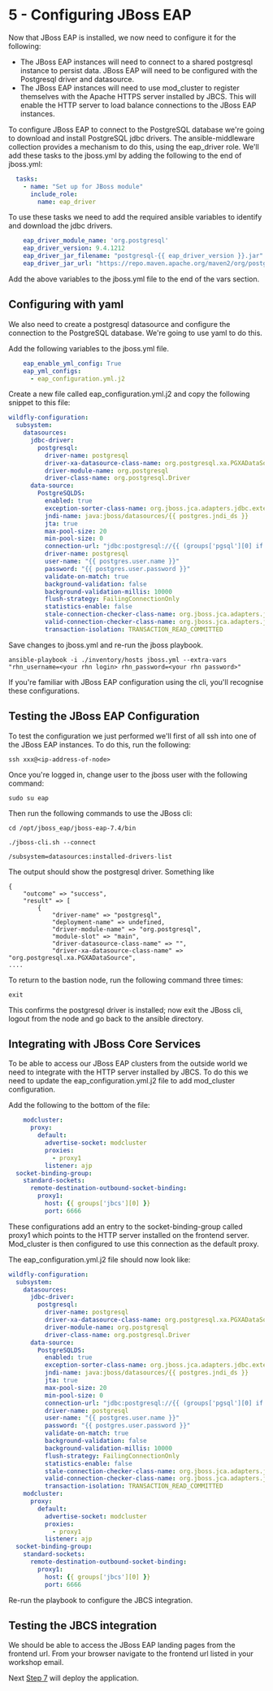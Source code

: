 # 5 - Configuring JBoss EAP

Now that JBoss EAP is installed, we now need to configure it for the following:

* The JBoss EAP instances will need to connect to a shared postgresql instance to persist data.  JBoss EAP will need to be configured with the Postgresql driver and datasource. 
* The JBoss EAP instances will need to use mod_cluster to register themselves with the Apache HTTPS server installed by JBCS.  This will enable the HTTP server to load balance connections to the JBoss EAP instances.

To configure JBoss EAP to connect to the PostgreSQL database we're going to download and install PostgreSQL jdbc drivers.  The ansible-middleware collection provides a mechanism to do this, using the eap_driver role.  We'll add these tasks to the jboss.yml by adding the following to the end of jboss.yml:


``` yaml
  tasks:
    - name: "Set up for JBoss module"
      include_role:
        name: eap_driver
```

To use these tasks we need to add the required ansible variables to identify and download the jdbc drivers.


``` yaml
    eap_driver_module_name: 'org.postgresql'
    eap_driver_version: 9.4.1212
    eap_driver_jar_filename: "postgresql-{{ eap_driver_version }}.jar"
    eap_driver_jar_url: "https://repo.maven.apache.org/maven2/org/postgresql/postgresql/{{ eap_driver_version }}/{{ eap_driver_jar_filename }}"
```

Add the above variables to the jboss.yml file to the end of the vars section.


## Configuring with yaml

We also need to create a postgresql datasource and configure the connection to the PostgreSQL database.  We're going to use yaml to do this.

Add the following variables to the jboss.yml file.

``` yaml
    eap_enable_yml_config: True
    eap_yml_configs:
      - eap_configuration.yml.j2
```

Create a new file called eap_configuration.yml.j2 and copy the following snippet to this file:

``` yaml
wildfly-configuration:
  subsystem:
    datasources:
      jdbc-driver:
        postgresql:
          driver-name: postgresql
          driver-xa-datasource-class-name: org.postgresql.xa.PGXADataSource
          driver-module-name: org.postgresql
          driver-class-name: org.postgresql.Driver
      data-source:
        PostgreSQLDS:
          enabled: true
          exception-sorter-class-name: org.jboss.jca.adapters.jdbc.extensions.postgres.PostgreSQLExceptionSorter
          jndi-name: java:jboss/datasources/{{ postgres.jndi_ds }}
          jta: true
          max-pool-size: 20
          min-pool-size: 0
          connection-url: "jdbc:postgresql://{{ (groups['pgsql'][0] if groups['pgsql'] | length > 0 else 'localhost') }}:5432/{{ postgres.db_name }}"
          driver-name: postgresql
          user-name: "{{ postgres.user.name }}"
          password: "{{ postgres.user.password }}"
          validate-on-match: true
          background-validation: false
          background-validation-millis: 10000
          flush-strategy: FailingConnectionOnly
          statistics-enable: false
          stale-connection-checker-class-name: org.jboss.jca.adapters.jdbc.extensions.novendor.NullStaleConnectionChecker
          valid-connection-checker-class-name: org.jboss.jca.adapters.jdbc.extensions.postgres.PostgreSQLValidConnectionChecker
          transaction-isolation: TRANSACTION_READ_COMMITTED

```

Save changes to jboss.yml and re-run the jboss playbook.

`ansible-playbook -i ./inventory/hosts jboss.yml --extra-vars "rhn_username=<your rhn login> rhn_password=<your rhn password>"`

If you're familiar with JBoss EAP configuration using the cli, you'll recognise these configurations. 


## Testing the JBoss EAP Configuration

To test the configuration we just performed we'll first of all ssh into one of the JBoss EAP instances.  To do this, run the following:

`ssh xxx@<ip-address-of-node>`

Once you're logged in, change user to the jboss user with the following command:

`sudo su eap`

Then run the following commands to use the JBoss cli:

`cd /opt/jboss_eap/jboss-eap-7.4/bin`

`./jboss-cli.sh --connect`

`/subsystem=datasources:installed-drivers-list`

The output should show the postgresql driver.  Something like

```
{
    "outcome" => "success",
    "result" => [
        {
            "driver-name" => "postgresql",
            "deployment-name" => undefined,
            "driver-module-name" => "org.postgresql",
            "module-slot" => "main",
            "driver-datasource-class-name" => "",
            "driver-xa-datasource-class-name" => "org.postgresql.xa.PGXADataSource",
....

```

To return to the bastion node, run the following command three times:

`exit`

This confirms the postgresql driver is installed; now exit the JBoss cli, logout from the node and go back to the ansible directory.

## Integrating with JBoss Core Services

To be able to access our JBoss EAP clusters from the outside world we need to integrate with the HTTP server installed by JBCS.  To do this we need to update the eap_configuration.yml.j2 file to add mod_cluster configuration.

Add the following to the bottom of the file:


``` yaml
    modcluster:
      proxy:
        default:
          advertise-socket: modcluster
          proxies:
            - proxy1
          listener: ajp
  socket-binding-group:
    standard-sockets:
      remote-destination-outbound-socket-binding:
        proxy1:
          host: {{ groups['jbcs'][0] }}
          port: 6666

```

 These configurations add an entry to the socket-binding-group called proxy1 which points to the HTTP server installed on the frontend server.  Mod_cluster is then configured to use this connection as the default proxy.


The eap_configuration.yml.j2 file should now look like:

``` yaml
wildfly-configuration:
  subsystem:
    datasources:
      jdbc-driver:
        postgresql:
          driver-name: postgresql
          driver-xa-datasource-class-name: org.postgresql.xa.PGXADataSource
          driver-module-name: org.postgresql
          driver-class-name: org.postgresql.Driver
      data-source:
        PostgreSQLDS:
          enabled: true
          exception-sorter-class-name: org.jboss.jca.adapters.jdbc.extensions.postgres.PostgreSQLExceptionSorter
          jndi-name: java:jboss/datasources/{{ postgres.jndi_ds }}
          jta: true
          max-pool-size: 20
          min-pool-size: 0
          connection-url: "jdbc:postgresql://{{ (groups['pgsql'][0] if groups['pgsql'] | length > 0 else 'localhost') }}:5432/{{ postgres.db_name }}"
          driver-name: postgresql
          user-name: "{{ postgres.user.name }}"
          password: "{{ postgres.user.password }}"
          validate-on-match: true
          background-validation: false
          background-validation-millis: 10000
          flush-strategy: FailingConnectionOnly
          statistics-enable: false
          stale-connection-checker-class-name: org.jboss.jca.adapters.jdbc.extensions.novendor.NullStaleConnectionChecker
          valid-connection-checker-class-name: org.jboss.jca.adapters.jdbc.extensions.postgres.PostgreSQLValidConnectionChecker
          transaction-isolation: TRANSACTION_READ_COMMITTED
    modcluster:
      proxy:
        default:
          advertise-socket: modcluster
          proxies:
            - proxy1
          listener: ajp
  socket-binding-group:
    standard-sockets:
      remote-destination-outbound-socket-binding:
        proxy1:
          host: {{ groups['jbcs'][0] }}
          port: 6666
```

Re-run the playbook to configure the JBCS integration.

## Testing the JBCS integration

We should be able to access the JBoss EAP landing pages from the frontend url.  From your browser navigate to the frontend url listed in your workshop email.

Next [Step 7](./7-deploying-applications.md) will deploy the application.


